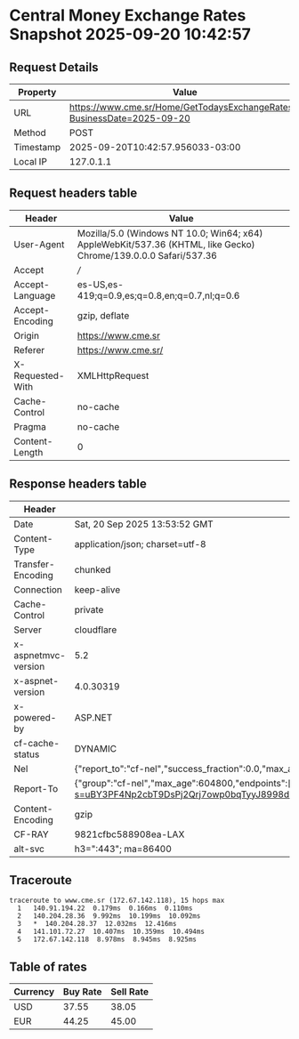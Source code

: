 # Central Money Exchange Rates Snapshot 2025-09-20 10:42:57
## Request Details

| Property | Value |
|----------|-------|
| URL | https://www.cme.sr/Home/GetTodaysExchangeRates/?BusinessDate=2025-09-20 |
| Method | POST |
| Timestamp | 2025-09-20T10:42:57.956033-03:00 |
| Local IP | 127.0.1.1 |
    
## Request headers table

| Header | Value |
|--------|-------|
| User-Agent | Mozilla/5.0 (Windows NT 10.0; Win64; x64) AppleWebKit/537.36 (KHTML, like Gecko) Chrome/139.0.0.0 Safari/537.36 |
| Accept | */* |
| Accept-Language | es-US,es-419;q=0.9,es;q=0.8,en;q=0.7,nl;q=0.6 |
| Accept-Encoding | gzip, deflate |
| Origin | https://www.cme.sr |
| Referer | https://www.cme.sr/ |
| X-Requested-With | XMLHttpRequest |
| Cache-Control | no-cache |
| Pragma | no-cache |
| Content-Length | 0 |

    
## Response headers table
| Header | Value |
|--------|-------|
| Date | Sat, 20 Sep 2025 13:53:52 GMT |
| Content-Type | application/json; charset=utf-8 |
| Transfer-Encoding | chunked |
| Connection | keep-alive |
| Cache-Control | private |
| Server | cloudflare |
| x-aspnetmvc-version | 5.2 |
| x-aspnet-version | 4.0.30319 |
| x-powered-by | ASP.NET |
| cf-cache-status | DYNAMIC |
| Nel | {"report_to":"cf-nel","success_fraction":0.0,"max_age":604800} |
| Report-To | {"group":"cf-nel","max_age":604800,"endpoints":[{"url":"https://a.nel.cloudflare.com/report/v4?s=uBY3PF4Np2cbT9DsPj2Qrj7owp0bqTyyJ8998d4vmdd14XEXpHk5OagTy7miMh5H4HFbEoCIak2jpkRa9OysBfuYhAqmdtNusls%3D"}]} |
| Content-Encoding | gzip |
| CF-RAY | 9821cfbc588908ea-LAX |
| alt-svc | h3=":443"; ma=86400 |

## Traceroute 

```
traceroute to www.cme.sr (172.67.142.118), 15 hops max
  1   140.91.194.22  0.179ms  0.166ms  0.110ms 
  2   140.204.28.36  9.992ms  10.199ms  10.092ms 
  3   *  140.204.28.37  12.032ms  12.416ms 
  4   141.101.72.27  10.407ms  10.359ms  10.494ms 
  5   172.67.142.118  8.978ms  8.945ms  8.925ms 

```


## Table of rates

| Currency | Buy Rate | Sell Rate |
|----------|----------|-----------|
| USD | 37.55 | 38.05 |
| EUR | 44.25 | 45.00 |
